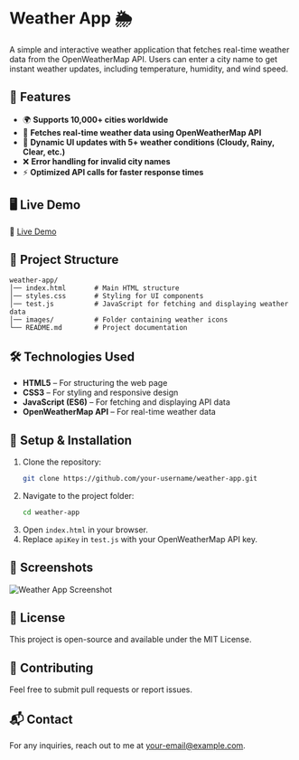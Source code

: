 # Weather App 🌦️

A simple and interactive weather application that fetches real-time weather data from the OpenWeatherMap API. Users can enter a city name to get instant weather updates, including temperature, humidity, and wind speed.

## 🚀 Features
- 🌍 **Supports 10,000+ cities worldwide**
- 📡 **Fetches real-time weather data using OpenWeatherMap API**
- 🎨 **Dynamic UI updates with 5+ weather conditions (Cloudy, Rainy, Clear, etc.)**
- ❌ **Error handling for invalid city names**
- ⚡ **Optimized API calls for faster response times**

## 🖥️ Live Demo
🔗 [Live Demo](your-live-demo-link.com)

## 📂 Project Structure
```
weather-app/
│── index.html       # Main HTML structure
│── styles.css       # Styling for UI components
│── test.js          # JavaScript for fetching and displaying weather data
│── images/          # Folder containing weather icons
└── README.md        # Project documentation
```

## 🛠️ Technologies Used
- **HTML5** – For structuring the web page
- **CSS3** – For styling and responsive design
- **JavaScript (ES6)** – For fetching and displaying API data
- **OpenWeatherMap API** – For real-time weather data

## 🔧 Setup & Installation
1. Clone the repository:
   ```sh
   git clone https://github.com/your-username/weather-app.git
   ```
2. Navigate to the project folder:
   ```sh
   cd weather-app
   ```
3. Open `index.html` in your browser.
4. Replace `apiKey` in `test.js` with your OpenWeatherMap API key.

## 📸 Screenshots
![Weather App Screenshot](your-screenshot-link.png)

## 📜 License
This project is open-source and available under the MIT License.

## 🤝 Contributing
Feel free to submit pull requests or report issues.

## 📬 Contact
For any inquiries, reach out to me at [your-email@example.com](mailto:your-email@example.com).
